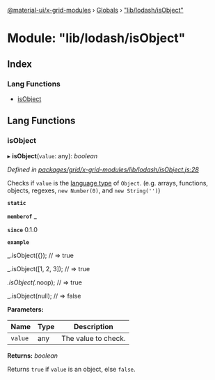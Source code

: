 [@material-ui/x-grid-modules](../README.md) › [Globals](../globals.md) › ["lib/lodash/isObject"](_lib_lodash_isobject_.md)

# Module: "lib/lodash/isObject"

## Index

### Lang Functions

* [isObject](_lib_lodash_isobject_.md#isobject)

## Lang Functions

###  isObject

▸ **isObject**(`value`: any): *boolean*

*Defined in [packages/grid/x-grid-modules/lib/lodash/isObject.js:28](https://github.com/mui-org/material-ui-x/blob/02342a6/packages/grid/x-grid-modules/lib/lodash/isObject.js#L28)*

Checks if `value` is the
[language type](http://www.ecma-international.org/ecma-262/7.0/#sec-ecmascript-language-types)
of `Object`. (e.g. arrays, functions, objects, regexes, `new Number(0)`, and `new String('')`)

**`static`** 

**`memberof`** _

**`since`** 0.1.0

**`example`** 

_.isObject({});
// => true

_.isObject([1, 2, 3]);
// => true

_.isObject(_.noop);
// => true

_.isObject(null);
// => false

**Parameters:**

Name | Type | Description |
------ | ------ | ------ |
`value` | any | The value to check. |

**Returns:** *boolean*

Returns `true` if `value` is an object, else `false`.
